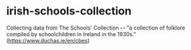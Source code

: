 # irish-schools-collection
Collecting data from The Schools' Collection -- "a collection of folklore compiled by schoolchildren in Ireland in the 1930s." (https://www.duchas.ie/en/cbes)
